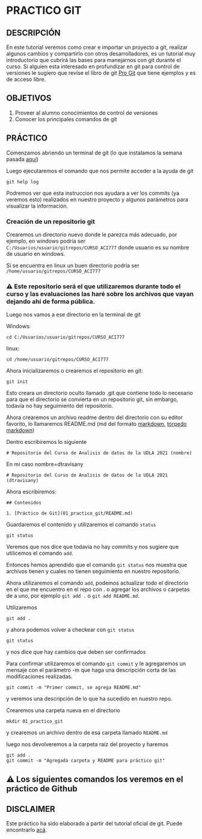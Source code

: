 # PRACTICO GIT


## DESCRIPCIÓN

En este tutorial veremos como crear e importar un proyecto a git, realizar algunos cambios y compartirlo con otros desarrolladores, es un tutorial muy introductorio que cubrirá las bases para manejarnos con git durante el curso. Si alguien esta interesado en profundizar en git para control de versiones le sugiero que revise el libro de git [Pro Git](https://git-scm.com/book) que tiene ejemplos y es de acceso libre.


## OBJETIVOS

1. Proveer al alumno conocimientos de control de versiones
2. Conocer los principales comandos de git


## PRÁCTICO

Comenzamos abriendo un terminal de git (lo que instalamos la semana pasada [aquí](README.md))

Luego ejecutaremos el comando que nos permite acceder a la ayuda de git

	git help log

Podremos ver que esta instruccion nos ayudara a ver los commits (ya veremos esto) realizados en nuestro proyecto y algunos parámetros para visualizar la información.

### Creación de un repositorio git

Crearemos un directorio nuevo donde le parezca más adecuado, por ejemplo, en windows podría ser ``C:/Usuarios/usuario/gitrepos/CURSO_ACI777`` donde usuario es su nombre de usuario en windows.

Si se encuentra en linux un buen directorio podría ser ``/home/usuario/gitrepos/CURSO_ACI777``

### :warning: Este repositorio será el que utilizaremos durante todo el curso y las evaluaciones las haré sobre los archivos que vayan dejando ahí de forma pública.

Luego nos vamos a ese directorio en la terminal de git

Windows:

	cd C:/Usuarios/usuario/gitrepos/CURSO_ACI777

linux:

	cd /home/usuario/gitrepos/CURSO_ACI777


Ahora inicializaremos o crearemos el repositorio en git:

	git init

Esto creara un directorio oculto llamado .git que contiene todo lo necesario para que el directorio se convierta en un repositorio git, sin embargo, todavía no hay seguimiento del repositorio.

Ahora crearemos un archivo readme dentro del directorio con su editor favorito, lo llamaremos README.md (md del formato [markdown](https://es.wikipedia.org/wiki/Markdown), [torpedo markdown](https://warpedvisions.org/projects/markdown-cheat-sheet/))

Dentro escribiremos lo siguiente 

	# Repositorio del Curso de Analisis de datos de la UDLA 2021 (nombre)

En mi caso nombre=dtravisany

	# Repositorio del Curso de Analisis de datos de la UDLA 2021 (dtravisany)

Ahora escribiremos:

	## Contenidos

	1. [Práctico de Git](01_practico_git/README.md)


Guardaremos el contenido y utilizaremos el comando ``status`` 

	git status

Veremos que nos dice que todavia no hay commits y nos sugiere que utilicemos el comando ``add``.

Entonces hemos aprendido que el comando `git status` nos muestra que archivos tienen y cuales no tienen seguimiento en nuestro repositorio.

Ahora utilizaremos el comando ``add``, podemos actualizar todo el directorio en el que me encuentro en el repo con . o agregar los archivos o carpetas de a uno, por ejemplo `git add .` o `git add README.md`. 

Utilizaremos

	git add .
	 
y ahora podemos volver a checkear con `git status`


	git status

y nos dice que hay cambios que deben ser confirmados

Para confirmar utilizaremos el comando `git commit` y le agregaremos un mensaje con el parámetro -m que haga una descripción corta de las modificaciones realizadas.

	git commit -m "Primer commit, se agrega README.md"

y veremos una descripción de lo que ha sucedido en nuestro repo.

Crearemos una carpeta nueva en el directorio

	mkdir 01_practico_git

y crearemos un archivo dentro de esa carpeta llamado `README.md`

luego nos devolveremos a la carpeta raíz del proyecto y haremos

	git add .
	git commit -m "Agregada carpeta y README para práctico git"


## :warning: Los siguientes comandos los veremos en el práctico de Github 


	


## DISCLAIMER

Este práctico ha sido elaborado a partir del tutorial oficial de git. 
Puede encontrarlo [acá](https://git-scm.com/docs/gittutorial).



